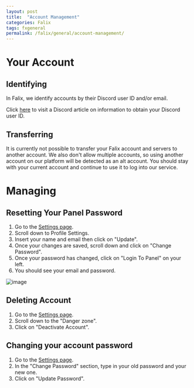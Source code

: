 ```yaml
---
layout: post
title:  "Account Management"
categories: Falix
tags: fxgeneral
permalink: /falix/general/account-management/
---
```

# Your Account
## Identifying
In Falix, we identify accounts by their Discord user ID and/or email.

Click [here](https://support.discord.com/hc/en-us/articles/206346498) to visit a Discord article on information to obtain your Discord user ID.

## Transferring
It is currently not possible to transfer your Falix account and servers to another account. We also don't allow multiple accounts, so using another account on our platform will be detected as an alt account. You should stay with your current account and continue to use it to log into our service.

# Managing
## Resetting Your Panel Password

1. Go to the [Settings page](https://client.falixnodes.net/profile/settings).
2. Scroll down to Profile Settings.
3. Insert your name and email then click on "Update".
4. Once your changes are saved, scroll down and click on "Change Password".
5. Once your password has changed, click on "Login To Panel" on your left.
6. You should see your email and password.

![image](../../../assets/images/posts/falix/account-management/reset-password.gif)

## Deleting Account

1. Go to the [Settings page](https://client.falixnodes.net/profile/settings).
2. Scroll down to the "Danger zone".
3. Click on "Deactivate Account".

## Changing your account password

1. Go to the [Settings page](https://client.falixnodes.net/profile/settings).
2. In the "Change Password" section, type in your old password and your new one.
3. Click on "Update Password".
